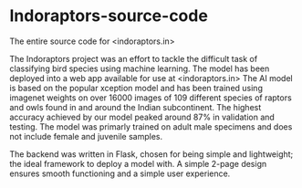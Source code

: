 # Indoraptors-source-code
The entire source code for <indoraptors.in>


The Indoraptors project was an effort to tackle the difficult task of classifying bird species using machine learning. The model has been deployed into a web app
available for use at <indoraptors.in>
The AI model is based on the popular xception model and has been trained using imagenet weights on over 16000 images of 109 different species of raptors and owls
found in and around the Indian subcontinent. The highest accuracy achieved by our model peaked around 87% in validation and testing. The model was primarly trained on
adult male specimens and does not include female and juvenile samples.

The backend was written in Flask, chosen for being simple and lightweight; the ideal framework to deploy a model with. A simple 2-page design ensures smooth functioning
and a simple user experience.
